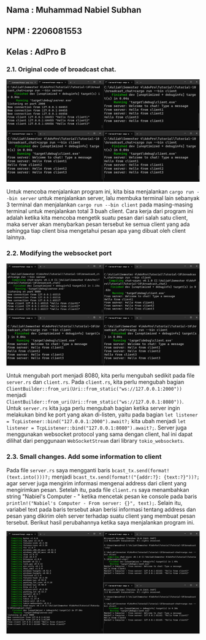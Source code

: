 ## Nama   : Muhammad Nabiel Subhan
## NPM    : 2206081553
## Kelas  : AdPro B

###  2.1. Original code of broadcast chat.

<p align="center">
  <img src="images\test.png" />
</p>

Untuk mencoba menjalankan program ini, kita bisa menjalankan `cargo run --bin server` untuk menjalankan server, lalu membuka terminal lain sebanyak 3 terminal dan menjalankan `cargo run --bin client` pada masing-masing terminal untuk menjalankan total 3 buah client. Cara kerja dari program ini adalah ketika kita mencoba mengetik suatu pesan dari salah satu client, maka server akan menybarkan pesan tersebut ke semua client yang ada sehingga tiap client bisa mengetahui pesan apa yang dibuat oleh client lainnya.

###  2.2. Modifying the websocket port

<p align="center">
  <img src="images\test2.png" />
</p>

Untuk mengubah port menjadi 8080, kita perlu mengubah sedikit pada file `server.rs` dan `client.rs`. Pada `client.rs`, kita perlu mengubah bagian `ClientBuilder::from_uri(Uri::from_static("ws://127.0.0.1:2000"))` menjadi `ClientBuilder::from_uri(Uri::from_static("ws://127.0.0.1:8080"))`. Untuk `server.rs` kita juga perlu mengubah bagian ketika server ingin melakukan bind ke port yang akan di-listen, yaitu pada bagian `let listener = TcpListener::bind("127.0.0.1:2000").await?;` kita ubah menjadi `let listener = TcpListener::bind("127.0.0.1:8080").await?;`. Server juga menggunakan websocket protocol yang sama dengan client, hal ini dapat dilihat dari penggunaan `WebSocketStream` dari library `tokio_websockets`.

###  2.3. Small changes. Add some information to client

Pada file `server.rs` saya mengganti baris `bcast_tx.send(format!(text.into()))?;` menjadi `bcast_tx.send(format!("{addr:?}: {text:?}"))?;` agar server juga mengirim informasi mengenai address dari client yang mengirimkan pesan. Setelah itu, pada file `client.rs` saya menambahkan string "Nabiel's Computer - " ketika mencetak pesan ke console pada baris `println!("Nabiel's Computer - From server: {}", text);`. Selain itu, variabel text pada baris tersebut akan berisi informasi tentang address dan pesan yang dikirim oleh server terhadap suatu client yang membuat pesan tersebut. Berikut hasil perubahannya ketika saya menjalankan program ini.

<p align="center">
  <img src="images\ip-port.png" />
</p>